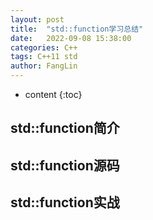 ```yaml
---
layout: post
title:  "std::function学习总结"
date:   2022-09-08 15:38:00
categories: C++
tags: C++11 std
author: FangLin
---
```


* content
{:toc}

## std::function简介
## std::function源码
## std::function实战
